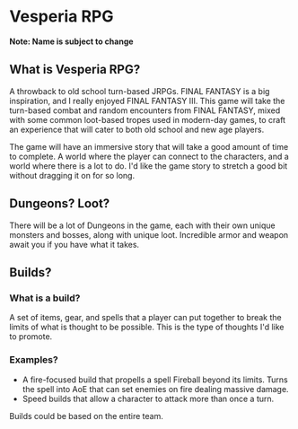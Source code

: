 # Vesperia RPG
**Note: Name is subject to change**

## What is Vesperia RPG?
A throwback to old school turn-based JRPGs. FINAL FANTASY is a big inspiration, and I really enjoyed FINAL FANTASY III. This game will take the turn-based combat and random encounters from FINAL FANTASY, mixed with some common loot-based tropes used in modern-day games, to craft an experience that will cater to both old school and new age players.

The game will have an immersive story that will take a good amount of time to complete. A world where the player can connect to the characters, and a world where there is a lot to do. I'd like the game story to stretch a good bit without dragging it on for so long.

## Dungeons? Loot? 
There will be a lot of Dungeons in the game, each with their own unique monsters and bosses, along with unique loot. Incredible armor and weapon await you if you have what it takes.

## Builds?

### What is a build?
A set of items, gear, and spells that a player can put together to break the limits of what is thought to be possible. This is the type of thoughts I'd like to promote.

### Examples?
- A fire-focused build that propells a spell Fireball beyond its limits. Turns the spell into AoE that can set enemies on fire dealing massive damage.
- Speed builds that allow a character to attack more than once a turn.

Builds could be based on the entire team.